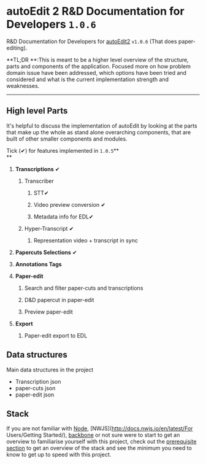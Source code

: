 # autoEdit 2 R&D Documentation for Developers `1.0.6`

R&D Documentation for Developers for [autoEdit2](/www.autoEdit.io) `v1.0.6`  \(That does paper-editing\). 

**TL;DR **:This is meant to be a higher level overview of the structure, parts and components of the application. Focused more on how problem domain issue have been addressed, which options have been tried and considered and what is the current implementation strength and weaknesses. 

--- 

## **High level Parts**

<!-- TODO: add some kind of diagram -->

It's helpful to discuss the implementation of autoEdit by looking at the parts that make up the whole as stand alone overarching components, that are built of other smaller components and modules.

Tick \(✔\) for features implemented in `1.0.5`**        
**

1. **Transcriptions** ✔

   1. Transcriber

      1. STT✔

      2. Video preview conversion ✔

      3. Metadata info for EDL✔

   2. Hyper-Transcript ✔

      1. Representation video + transcript in sync

2. **Papercuts Selections** ✔

3. **Annotations Tags**

4. **Paper-edit**

   1. Search and filter paper-cuts and transcriptions

   2. D&D papercut in paper-edit

   3. Preview paper-edit

5. **Export**

   1. Paper-edit export to EDL

## Data structures

Main data structures in the project

* Transcription json 
* paper-cuts json 
* paper-edit json 


## Stack 

If you are not familiar with [Node](https://nodejs.org/en/), [NWJS](http://docs.nwjs.io/en/latest/For Users/Getting Started/), [backbone](http://backbonejs.org/) or not sure were to start to get an overview to familiarise yourself with this project, check out the [prerequisite section](/prerequisites.md) to get an overview of the stack and see the minimum you need to know to get up to speed with this project.

